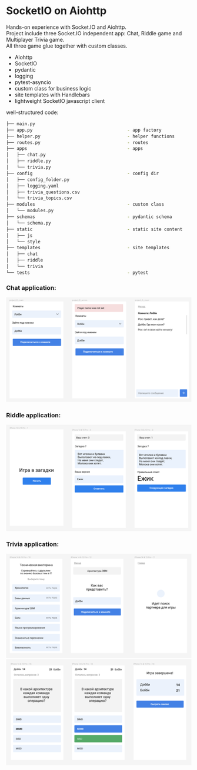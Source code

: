 # SocketIO on Aiohttp

Hands-on experience with Socket.IO and Aiohttp.\
Project include three Socket.IO independent app: Chat, Riddle game and Multiplayer Trivia game.\
All three game glue together with custom classes.

- Aiohttp
- SocketIO
- pydantic
- logging
- pytest-asyncio
- custom class for business logic
- site templates with Handlebars
- lightweight SocketIO javascript client

well-structured code:

```bash
├── main.py 
├── app.py                                    - app factory
├── helper.py                                 - helper functions
├── routes.py                                 - routes
├── apps                                      - apps
│   ├── chat.py
│   ├── riddle.py
│   └── trivia.py
├── config                                    - config dir
│   ├── config_folder.py
│   ├── logging.yaml
│   ├── trivia_questions.csv
│   └── trivia_topics.csv
├── modules                                   - custom class 
│   └── modules.py
├── schemas                                   - pydantic schema
│   └── schema.py
├── static                                    - static site content
│   ├── js
│   └── style
├── templates                                 - site templates
│   ├── chat
│   ├── riddle
│   └── trivia
└── tests                                     - pytest
```

### Chat application:

![chat.png](images%2Fchat.png)

### Riddle application:

![riddle.png](images%2Friddle.png)

### Trivia application:

![trivia.png](images%2Ftrivia.png)
![trivia-2.png](images%2Ftrivia-2.png)